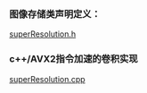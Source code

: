 ### 图像存储类声明定义：  
[superResolution.h](https://github.com/aoaforever/C_trian/blob/master/super_resolution/super_resolution/superResolution.h)    
### c++/AVX2指令加速的卷积实现  
[superResolution.cpp](https://github.com/aoaforever/C_trian/blob/master/super_resolution/super_resolution/superResolution.cpp)
